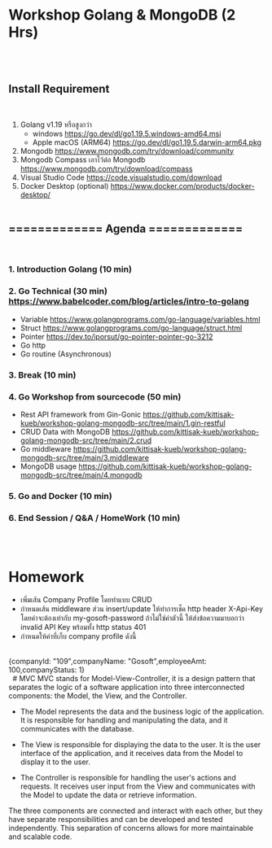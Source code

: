 # **Workshop Golang & MongoDB (2 Hrs)**
&nbsp;<br />
&nbsp;
## Install Requirement
&nbsp;
1. Golang v1.19 หรือสูงกว่า
   - windows https://go.dev/dl/go1.19.5.windows-amd64.msi
   - Apple macOS (ARM64) https://go.dev/dl/go1.19.5.darwin-arm64.pkg
2. Mongodb https://www.mongodb.com/try/download/community
3. Mongodb Compass เอาไว้ต่อ Mongodb https://www.mongodb.com/try/download/compass
4. Visual Studio Code https://code.visualstudio.com/download
5. Docker Desktop (optional) https://www.docker.com/products/docker-desktop/
&nbsp;<br />
&nbsp;
## **============= Agenda =============**
&nbsp;<br />
### 1. Introduction Golang (10 min) 
### 2. Go Technical (30 min) https://www.babelcoder.com/blog/articles/intro-to-golang
 - Variable https://www.golangprograms.com/go-language/variables.html
 - Struct https://www.golangprograms.com/go-language/struct.html
 - Pointer https://dev.to/iporsut/go-pointer-pointer-go-3212
 - Go http
 - Go routine (Asynchronous)
### 3. Break (10 min)
### 4. Go Workshop from sourcecode (50 min)
 - Rest API framework from Gin-Gonic https://github.com/kittisak-kueb/workshop-golang-mongodb-src/tree/main/1.gin-restful
 - CRUD Data with MongoDB https://github.com/kittisak-kueb/workshop-golang-mongodb-src/tree/main/2.crud
 - Go middleware https://github.com/kittisak-kueb/workshop-golang-mongodb-src/tree/main/3.middleware
 - MongoDB usage https://github.com/kittisak-kueb/workshop-golang-mongodb-src/tree/main/4.mongodb
### 5. Go and Docker (10 min)
### 6. End Session / Q&A / HomeWork (10 min)
&nbsp;<br />
&nbsp;
# **Homework**
  - เพิ่มเส้น Company Profile โดยทำแบบ CRUD
  - กำหนดเส้น middleware ส่วน insert/update ให้ทำการเช็ค http header X-Api-Key โดยค่าจะต้องเท่ากับ my-gosoft-password ถ้าไม่ใช่ค่าตัวนี้ ให้ส่งข้อความมาบอกว่า invalid API Key พร้อมทั้ง http status 401
  - กำหนดให้ค่าที่เก็บ company profile ดังนี้
  <br />
  {companyId: "109",companyName: "Gosoft",employeeAmt: 100,companyStatus: 1}
&nbsp;<br />
&nbsp;
# MVC
MVC stands for Model-View-Controller, it is a design pattern that separates the logic of a software application into three interconnected components: the Model, the View, and the Controller.

* The Model represents the data and the business logic of the application. It is responsible for handling and manipulating the data, and it communicates with the database.

* The View is responsible for displaying the data to the user. It is the user interface of the application, and it receives data from the Model to display it to the user.

* The Controller is responsible for handling the user's actions and requests. It receives user input from the View and communicates with the Model to update the data or retrieve information.

The three components are connected and interact with each other, but they have separate responsibilities and can be developed and tested independently. This separation of concerns allows for more maintainable and scalable code.